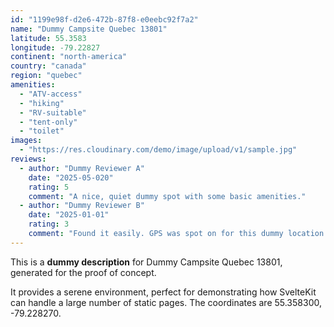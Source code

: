 ```yaml
---
id: "1199e98f-d2e6-472b-87f8-e0eebc92f7a2"
name: "Dummy Campsite Quebec 13801"
latitude: 55.3583
longitude: -79.22827
continent: "north-america"
country: "canada"
region: "quebec"
amenities:
  - "ATV-access"
  - "hiking"
  - "RV-suitable"
  - "tent-only"
  - "toilet"
images:
  - "https://res.cloudinary.com/demo/image/upload/v1/sample.jpg"
reviews:
  - author: "Dummy Reviewer A"
    date: "2025-05-020"
    rating: 5
    comment: "A nice, quiet dummy spot with some basic amenities."
  - author: "Dummy Reviewer B"
    date: "2025-01-01"
    rating: 3
    comment: "Found it easily. GPS was spot on for this dummy location."
---
```


This is a **dummy description** for Dummy Campsite Quebec 13801, generated for the proof of concept.

It provides a serene environment, perfect for demonstrating how SvelteKit can handle a large number of static pages. The coordinates are 55.358300, -79.228270.
